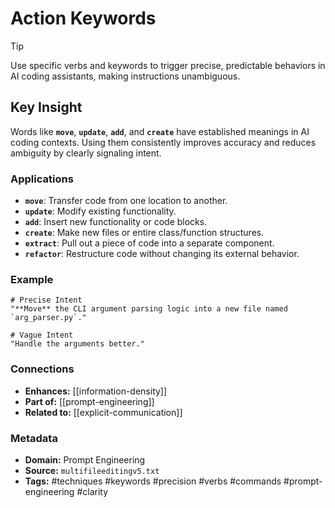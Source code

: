# Action Keywords

> [!TIP]
> Use specific verbs and keywords to trigger precise, predictable behaviors in AI coding assistants, making instructions unambiguous.

## Key Insight
Words like **`move`**, **`update`**, **`add`**, and **`create`** have established meanings in AI coding contexts. Using them consistently improves accuracy and reduces ambiguity by clearly signaling intent.

### Applications
- **`move`**: Transfer code from one location to another.
- **`update`**: Modify existing functionality.
- **`add`**: Insert new functionality or code blocks.
- **`create`**: Make new files or entire class/function structures.
- **`extract`**: Pull out a piece of code into a separate component.
- **`refactor`**: Restructure code without changing its external behavior.

### Example
```plaintext
# Precise Intent
"**Move** the CLI argument parsing logic into a new file named `arg_parser.py`."

# Vague Intent
"Handle the arguments better."
```

### Connections
- **Enhances:** [[information-density]]
- **Part of:** [[prompt-engineering]]
- **Related to:** [[explicit-communication]]

### Metadata
- **Domain:** Prompt Engineering
- **Source:** `multifileeditingv5.txt`
- **Tags:** #techniques #keywords #precision #verbs #commands #prompt-engineering #clarity
